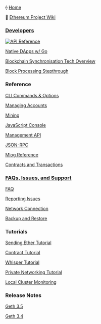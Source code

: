 ⟠ [Home](./Home)

:telescope: [Ethereum Project Wiki](https://github.com/ethereumproject/wiki/wiki)

### [Developers](./home#developers)

[![API Reference](https://camo.githubusercontent.com/915b7be44ada53c290eb157634330494ebe3e30a/68747470733a2f2f676f646f632e6f72672f6769746875622e636f6d2f676f6c616e672f6764646f3f7374617475732e737667
)](https://godoc.org/github.com/ethereumproject/go-ethereum)

[Native DApps w/ Go](./Native-DApps-in-Go)

[Blockchain Synchronisation Tech Overview](./Blockchain-Synchronisation)

[Block Processing Stepthrough](./Block-Processing)

### Reference

[CLI Commands & Options](./Command-Line-Options)

[Managing Accounts](./Managing-Accounts)

[Mining](./Mining)

[JavaScript Console](./JavaScript-Console)

[Management API](./Management-APIs)

[JSON-RPC](./JSON-RPC)

[Mlog Reference](./mlog-API)

[Contracts and Transactions](./Contracts-and-Transactions)


### [FAQs, Issues, and Support](./home#issues-and-support)

[FAQ](./FAQ)

[Reporting Issues](./Home#reporting)

[Network Connection](./Connecting-to-the-network)

[Backup and Restore](./Backup-And-Restore)


### Tutorials

[Sending Ether Tutorial](./Sending-Ether-Tutorial)

[Contract Tutorial](./Contract-Tutorial)

[Whisper Tutorial](./Whisper-Tutorial)

[Private Networking Tutorial](./Private-Networking-Tutorial)

[Local Cluster Monitoring](./Local-Cluster-Monitoring-Tutorial)


### Release Notes

[Geth 3.5](./Release-3.5.0-Notes)

[Geth 3.4](./Release-3.4.0-Notes)
